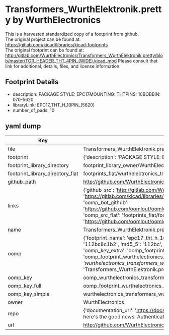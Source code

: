 # Transformers_WurthElektronik.pretty by WurthElectronics  
This is a harvested standardized copy of a footprint from github.  
The original project can be found at:  
https://gitlab.com/kicad/libraries/kicad-footprints  
The original footprint can be found at:
http://gitlab.com/WurthElectronics/Transformers_WurthElektronik.pretty/blob/master/TOR_HEADER_THT_4PIN_(WIDE).kicad_mod
Please consult that link for additional, details, files, and license information.  
## Footprint Details
* description: PACKAGE STYLE: EPC17MOUNTING: THTPINS: 10BOBBIN: 070-5620  
* libraryLink: EPC17_THT_H_10PIN_(5620)  
* number_of_pads: 10  
## yaml dump  
| Key | Value |  
| --- | --- |  
| file | Transformers_WurthElektronik.pretty/EPC17_THT_H_10PIN_(5620).kicad_mod |  
| footprint | {'description': 'PACKAGE STYLE: EPC17MOUNTING: THTPINS: 10BOBBIN: 070-5620', 'libraryLink': 'EPC17_THT_H_10PIN_(5620)', 'number_of_pads': 10} |  
| footprint_library_directory | footprint_library_owner/WurthElectronics_Transformers_WurthElektronik.pretty |  
| footprint_library_directory_flat | footprints_flat/wurthelectronics_transformers_wurthelektronik_epc17_tht_h_10pin_(5620)/working |  
| github_path | http://github.com/WurthElectronics/Transformers_WurthElektronik.pretty/blob/master/EPC17_THT_H_10PIN_(5620).kicad_mod |  
| links | {'github_src': 'http://gitlab.com/WurthElectronics/Transformers_WurthElektronik.pretty/blob/master/TOR_HEADER_THT_4PIN_(WIDE).kicad_mod', 'github_src_repo': 'https://gitlab.com/kicad/libraries/kicad-footprints', 'oomp_bot': 'footprints/wurthelectronics_transformers_wurthelektronik_epc17_tht_h_10pin_(5620)/working', 'oomp_bot_github': 'https://github.com/oomlout/oomlout_oomp_footprint_bot/tree/main/footprints/wurthelectronics_transformers_wurthelektronik_epc17_tht_h_10pin_(5620)/working', 'oomp_src_flat': 'footprints_flat/footprints_flat/wurthelectronics_transformers_wurthelektronik_epc17_tht_h_10pin_(5620)/working', 'oomp_src_flat_github': 'https://github.com/oomlout/oomlout_oomp_footprint_src/tree/main/footprints_flat/wurthelectronics_transformers_wurthelektronik_epc17_tht_h_10pin_(5620)/working'} |  
| name | Transformers_WurthElektronik.pretty |  
| oomp | {'footprint_name': 'epc17_tht_h_10pin_(5620)', 'library_name': 'transformers_wurthelektronik', 'md5': '112bc8c1b2d868e0f53d853c03a27c76', 'md5_10': '112bc8c1b2', 'md5_5': '112bc', 'md5_6': '112bc8', 'oomp_key': 'oomp_wurthelectronics_transformers_wurthelektronik_epc17_tht_h_10pin_(5620)', 'oomp_key_extra': 'oomp_footprint_wurthelectronics_transformers_wurthelektronik_epc17_tht_h_10pin_(5620)', 'oomp_key_full': 'oomp_footprint_wurthelectronics_transformers_wurthelektronik_epc17_tht_h_10pin_(5620)_112bc8', 'oomp_key_simple': 'wurthelectronics_transformers_wurthelektronik_epc17_tht_h_10pin_(5620)', 'original_filename': 'Transformers_WurthElektronik.pretty/EPC17_THT_H_10PIN_(5620).kicad_mod', 'owner_name': 'wurthelectronics'} |  
| oomp_key | oomp_wurthelectronics_transformers_wurthelektronik_epc17_tht_h_10pin_(5620) |  
| oomp_key_full | oomp_footprint_wurthelectronics_transformers_wurthelektronik_epc17_tht_h_10pin_(5620) |  
| oomp_key_simple | wurthelectronics_transformers_wurthelektronik_epc17_tht_h_10pin_(5620) |  
| owner | WurthElectronics |  
| repo | {'documentation_url': 'https://docs.github.com/rest/overview/resources-in-the-rest-api#rate-limiting', 'message': "API rate limit exceeded for 84.66.173.59. (But here's the good news: Authenticated requests get a higher rate limit. Check out the documentation for more details.)"} |  
| url | http://github.com/WurthElectronics/Transformers_WurthElektronik.pretty |  

